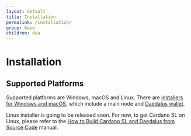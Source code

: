```yaml
---
layout: default
title: Installation
permalink: /installation/
group: base
children: dsa
---
```


<!-- Reviewed at d0868afac50ba6ffcbd95054e65cbf77fa513082 -->

# Installation

<!-- CARDANO_SL_README_BEGIN_3 -->
## Supported Platforms

Supported platforms are Windows, macOS and Linux. There are
[installers for Windows and macOS](https://daedaluswallet.io/#download),
which include a main node and [Daedalus wallet](https://github.com/input-output-hk/daedalus).

Linux installer is going to be released soon. For now, to
get Cardano SL on Linux, please refer to the [How to Build Cardano SL and Daedalus from
Source Code](https://github.com/input-output-hk/cardano-sl/blob/develop/docs/how-to/build-cardano-sl-and-daedalus-from-source-code.md)
manual.
<!-- CARDANO_SL_README_END_3 -->

